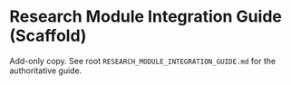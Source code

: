 # Research Module Integration Guide (Scaffold)

Add-only copy. See root `RESEARCH_MODULE_INTEGRATION_GUIDE.md` for the authoritative guide.
